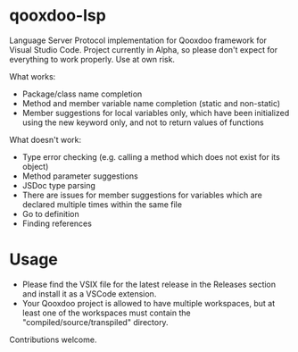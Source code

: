 # qooxdoo-lsp
Language Server Protocol implementation for Qooxdoo framework for Visual Studio Code.
Project currently in Alpha, so please don't expect for everything to work properly. Use at own risk.

What works:
- Package/class name completion
- Method and member variable name completion (static and non-static)
- Member suggestions for local variables only, which have been initialized using the new keyword only, and not to return values of functions

What doesn't work:
- Type error checking (e.g. calling a method which does not exist for its object)
- Method parameter suggestions
- JSDoc type parsing
- There are issues for member suggestions for variables which are declared multiple times within the same file
- Go to definition
- Finding references

# Usage
- Please find the VSIX file for the latest release in the Releases section and install it as a VSCode extension.
- Your Qooxdoo project is allowed to have multiple workspaces, but at least one of the workspaces must contain the "compiled/source/transpiled" directory.

Contributions welcome.